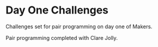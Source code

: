 # Day One Challenges

Challenges set for pair programming on day one of Makers.

Pair programming completed with Clare Jolly.
